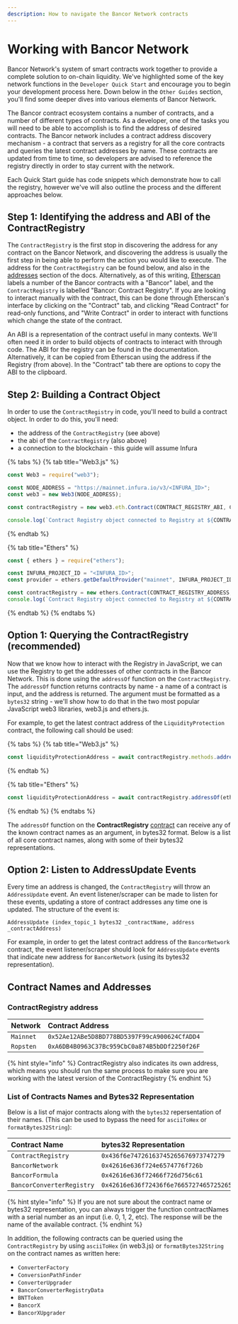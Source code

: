 ```yaml
---
description: How to navigate the Bancor Network contracts
---
```


# Working with Bancor Network

Bancor Network's system of smart contracts work together to provide a complete solution to on-chain liquidity. We've highlighted some of the key network functions in the `Developer Quick Start` and encourage you to begin your development process here. Down below in the `Other Guides` section, you'll find some deeper dives into various elements of Bancor Network.

The Bancor contract ecosystem contains a number of contracts, and a number of different types of contracts. As a developer, one of the tasks you will need to be able to accomplish is to find the address of desired contracts. The Bancor network includes a contract address discovery mechanism - a contract that servers as a registry for all the core contracts and queries the latest contract addresses by name. These contracts are updated from time to time, so developers are advised to reference the registry directly in order to stay current with the network. 

Each Quick Start guide has code snippets which demonstrate how to call the registry, however we've will also outline the process and the different approaches below.

## Step 1: Identifying the address and ABI of the ContractRegistry

The `ContractRegistry` is the first stop in discovering the address for any contract on the Bancor Network, and discovering the address is usually the first step in being able to perform the action you would like to execute. The address for the `ContractRegistry` can be found below, and also in the [addresses](https://docs.bancor.network/ethereum-contracts/addresses) section of the docs. Alternatively, as of this writing, [Etherscan](https://etherscan.io) labels a number of the Bancor contracts with a "Bancor" label, and the `ContractRegistry` is labelled "Bancor: Contract Registry". If you are looking to interact manually with the contract, this can be done through Etherscan's interface by clicking on the "Contract" tab, and clicking "Read Contract" for read-only functions, and "Write Contract" in order to interact with functions which change the state of the contract.

An ABI is a representation of the contract useful in many contexts. We'll often need it in order to build objects of contracts to interact with through code. The ABI for the registry can be found in the documentation. Alternatively, it can be copied from Etherscan using the address if the Registry (from above). In the "Contract" tab there are options to copy the ABI to the clipboard.

## Step 2: Building a Contract Object

In order to use the `ContractRegistry` in code, you'll need to build a contract object. In order to do this, you'll need:
* the address of the `ContractRegistry` (see above)
* the abi of the `ContractRegistry` (also above)
* a connection to the blockchain - this guide will assume Infura

{% tabs %}
{% tab title="Web3.js" %}
```javascript
const Web3 = require("web3");

const NODE_ADDRESS = "https://mainnet.infura.io/v3/<INFURA_ID>";
const web3 = new Web3(NODE_ADDRESS);

const contractRegistry = new web3.eth.Contract(CONTRACT_REGISTRY_ABI, CONTRACT_REGISTRY_ADDRESS);

console.log(`Contract Registry object connected to Registry at ${CONTRACT_REGISTRY_ADDRESS}`);
```
{% endtab %}

{% tab title="Ethers" %}
```javascript
const { ethers } = require("ethers");

const INFURA_PROJECT_ID = "<INFURA_ID>";
const provider = ethers.getDefaultProvider("mainnet", INFURA_PROJECT_ID);

const contractRegistry = new ethers.Contract(CONTRACT_REGISTRY_ADDRESS, CONTRACT_REGISTRY_ABI, provider);
console.log(`Contract Registry object connected to Registry at ${CONTRACT_REGISTRY_ADDRESS}`);
```
{% endtab %}
{% endtabs %}


## Option 1: Querying the ContractRegistry (recommended)

Now that we know how to interact with the Registry in JavaScript, we can use the Registry to get the addresses of other contracts in the Bancor Network. This is done using the `addressOf` function on the `ContractRegistry`. The `addressOf` function returns contracts by name - a name of a contract is input, and the address is returned. The argument must be formatted as a `bytes32` string - we'll show how to do that in the two most popular JavaScript web3 libraries, web3.js and ethers.js.

For example, to get the latest contract address of the `LiquidityProtection` contract, the following call should be used:

{% tabs %}
{% tab title="Web3.js" %}
```javascript
const liquidityProtectionAddress = await contractRegistry.methods.addressOf(Web3.utils.asciiToHex('LiquidityProtection').call();
```

{% endtab %}

{% tab title="Ethers" %}
```javascript
const liquidityProtectionAddress = await contractRegistry.addressOf(ethers.utils.formatBytes32String('LiquidityProtection'));
```
{% endtab %}
{% endtabs %}


The `addressOf` function on the **ContractRegistry** [contract](https://etherscan.io/address/0x52ae12abe5d8bd778bd5397f99ca900624cfadd4#readContract) can receive any of the known contract names as an argument, in bytes32 format. Below is a list of all core contract names, along with some of their bytes32 representations.

## Option 2: Listen to AddressUpdate Events

Every time an address is changed, the `ContractRegistry` will throw an `AddressUpdate` event. An event listener/scraper can be made to listen for these events, updating a store of contract addresses any time one is updated. The structure of the event is:

```text
AddressUpdate (index_topic_1 bytes32 _contractName, address _contractAddress)
```
For example, in order to get the latest contract address of the `BancorNetwork` contract, the event listener/scraper should look for `AddressUpdate` events that indicate new address for `BancorNetwork` \(using its bytes32 representation\).

## Contract Names and Addresses

### ContractRegistry address

| Network | Contract Address |
| :--- | :--- |
| `Mainnet​` | `0x52Ae12ABe5D8BD778BD5397F99cA900624CfADD4` |
| `Ropsten` | `0xA6DB4B0963C37Bc959CbC0a874B5bDDf2250f26F` |

{% hint style="info" %}
ContractRegistry also indicates its own address, which means you should run the same process to make sure you are working with the latest version of the ContractRegistry
{% endhint %}

### List of Contracts Names and Bytes32 Representation

Below is a list of major contracts along with the `bytes32` repersentation of their names. (This can be used to bypass the need for `asciiToHex` or `formatBytes32String`):

| **Contract Name** | bytes32 Representation |
| :--- | :--- |
| `ContractRegistry` | `0x436f6e74726163745265676973747279` |
| `BancorNetwork` | `0x42616e636f724e6574776f726b` |
| `BancorFormula` | `0x42616e636f72466f726d756c61` |
| `BancorConverterRegistry` | `0x42616e636f72436f6e7665727465725265676973747279` |

{% hint style="info" %}
If you are not sure about the contract name or bytes32 representation, you can always trigger the function contractNames with a serial number as an input \(i.e. 0, 1, 2, etc\). The response will be the name of the available contract.
{% endhint %}

In addition, the following contracts can be queried using the `ContractRegistry` by using `asciiToHex` (in web3.js) or `formatBytes32String` on the contract names as written here:

* `ConverterFactory`
* `ConversionPathFinder`
* `ConverterUpgrader`
* `BancorConverterRegistryData`
* `BNTToken`
* `BancorX`
* `BancorXUpgrader`


